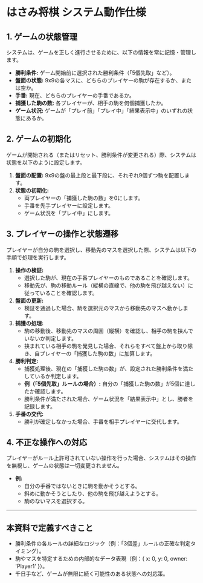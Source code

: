 # はさみ将棋 システム動作仕様

## 1. ゲームの状態管理
システムは、ゲームを正しく進行させるために、以下の情報を常に記憶・管理します。

- **勝利条件:** ゲーム開始前に選択された勝利条件（「5個先取」など）。
- **盤面の状態:** 9x9の各マスに、どちらのプレイヤーの駒が存在するか、または空か。
- **手番:** 現在、どちらのプレイヤーの手番であるか。
- **捕獲した駒の数:** 各プレイヤーが、相手の駒を何個捕獲したか。
- **ゲーム状況:** ゲームが「プレイ前」「プレイ中」「結果表示中」のいずれの状態にあるか。

## 2. ゲームの初期化
ゲームが開始される（またはリセット、勝利条件が変更される）際、システムは状態を以下のように設定します。

1.  **盤面の配置:** 9x9の盤の最上段と最下段に、それぞれ9個ずつ駒を配置します。
2.  **状態の初期化:**
    -   両プレイヤーの「捕獲した駒の数」を0にします。
    -   手番を先手プレイヤーに設定します。
    -   ゲーム状況を「プレイ中」にします。

## 3. プレイヤーの操作と状態遷移
プレイヤーが自分の駒を選択し、移動先のマスを選択した際、システムは以下の手順で処理を実行します。

1.  **操作の検証:**
    -   選択した駒が、現在の手番プレイヤーのものであることを確認します。
    -   移動先が、駒の移動ルール（縦横の直線で、他の駒を飛び越えない）に従っていることを確認します。
2.  **盤面の更新:**
    -   検証を通過した場合、駒を選択元のマスから移動先のマスへ動かします。
3.  **捕獲の処理:**
    -   駒の移動後、移動先のマスの周囲（縦横）を確認し、相手の駒を挟んでいないか判定します。
    -   挟まれている相手の駒を発見した場合、それらをすべて盤上から取り除き、自プレイヤーの「捕獲した駒の数」に加算します。
4.  **勝利判定:**
    -   捕獲処理後、現在の「捕獲した駒の数」が、設定された勝利条件を満たしているか判定します。
    -   **例（「5個先取」ルールの場合）:** 自分の「捕獲した駒の数」が5個に達したか確認します。
    -   勝利条件が満たされた場合、ゲーム状況を「結果表示中」とし、勝者を記録します。
5.  **手番の交代:**
    -   勝利が確定しなかった場合、手番を相手プレイヤーに交代します。

## 4. 不正な操作への対応
プレイヤーがルール上許可されていない操作を行った場合、システムはその操作を無視し、ゲームの状態は一切変更されません。
- **例:**
  - 自分の手番ではないときに駒を動かそうとする。
  - 斜めに動かそうとしたり、他の駒を飛び越えようとする。
  - 駒のないマスを選択する。

---
## 本資料で定義すべきこと
- 勝利条件の各ルールの詳細なロジック（例：「3個差」ルールの正確な判定タイミング）。
- 駒やマスを特定するための内部的なデータ表現（例：{ x: 0, y: 0, owner: 'Player1' }）。
- 千日手など、ゲームが無限に続く可能性のある状態への対応策。
